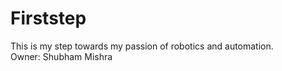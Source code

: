 # Firststep
This is my step towards my passion of robotics and automation.
<br>
Owner: Shubham Mishra
